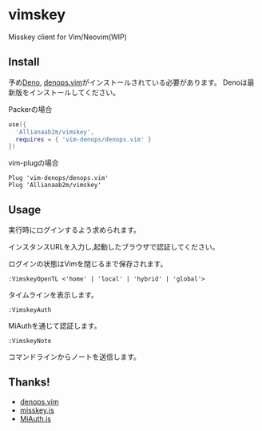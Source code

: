 # vimskey
Misskey client for Vim/Neovim(WIP)

## Install

予め[Deno](https://deno.land), [denops.vim](https://github.com/vim-denops/denops.vim)がインストールされている必要があります。
Denoは最新版をインストールしてください。

Packerの場合

```lua
use({
  'Allianaab2m/vimskey',
  requires = { 'vim-denops/denops.vim' }
})
```

vim-plugの場合
```vim
Plug 'vim-denops/denops.vim'
Plug 'Allianaab2m/vimskey'
```

## Usage

実行時にログインするよう求められます。

インスタンスURLを入力し,起動したブラウザで認証してください。

ログインの状態はVimを閉じるまで保存されます。

`:VimskeyOpenTL <'home' | 'local' | 'hybrid' | 'global'>`

タイムラインを表示します。

`:VimskeyAuth`

MiAuthを通じて認証します。

`:VimskeyNote`

コマンドラインからノートを送信します。

## Thanks!

- [denops.vim](https://github.com/vim-denops/denops.vim)
- [misskey.js](https://github.com/misskey-dev/misskey.js)
- [MiAuth.js](https://github.com/Comamoca/miauth.js)
